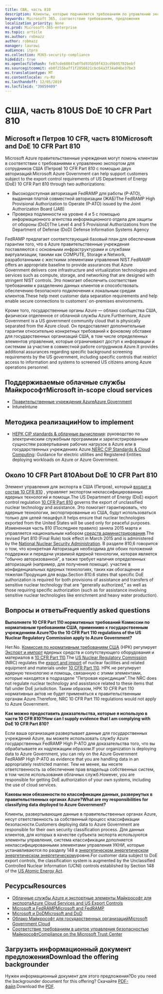 ```yaml
---
title: США, часть 810
description: Клиенты, которые подчиняются требованиям по управлению экспортом для США, часть 810 могут использовать правительственные учреждения Azure.
keywords: Microsoft 365, соответствие требованиям, предложения
localization_priority: None
ms.prod: Microsoft-365-enterprise
ms.topic: article
ms.author: robmazz
author: robmazz
manager: laurawi
audience: itpro
ms.collection: M365-security-compliance
hideEdit: true
ms.openlocfilehash: fe87cde60847a0f5d935b50f433cd9b95702bebf
ms.sourcegitcommit: eb0f255baff1f2856621cbc64a3f34a04be37be3
ms.translationtype: MT
ms.contentlocale: ru-RU
ms.lasthandoff: 12/05/2019
ms.locfileid: "39859409"
---
```

# <a name="us-doe-10-cfr-part-810"></a><span data-ttu-id="f1b8e-104">США, часть 810</span><span class="sxs-lookup"><span data-stu-id="f1b8e-104">US DoE 10 CFR Part 810</span></span>

## <a name="microsoft-and-doe-10-cfr-part-810"></a><span data-ttu-id="f1b8e-105">Microsoft и Петров 10 CFR, часть 810</span><span class="sxs-lookup"><span data-stu-id="f1b8e-105">Microsoft and DoE 10 CFR Part 810</span></span>

<span data-ttu-id="f1b8e-106">Microsoft Azure правительственные учреждения могут помочь клиентам в соответствии с требованиями к управлению экспортом для сотрудников США (Петров) 10 CFR Part 810 с помощью двух авторизаций:</span><span class="sxs-lookup"><span data-stu-id="f1b8e-106">Microsoft Azure Government can help support customers subject to the export control requirements of US Department of Energy (DoE) 10 CFR Part 810 through two authorizations:</span></span>

- <span data-ttu-id="f1b8e-107">Высокодоступная авторизация FedRAMP для работы (P-ATO), выданная платой совместной авторизации (ЖАБ)</span><span class="sxs-lookup"><span data-stu-id="f1b8e-107">The FedRAMP High Provisional Authorization to Operate (P-ATO) issued by the Joint Authorization Board (JAB)</span></span>
- <span data-ttu-id="f1b8e-108">Проверка подлинности на уровне 4 и 5 с помощью информационного агентства информационного отдела для защиты от обороны (DoD)</span><span class="sxs-lookup"><span data-stu-id="f1b8e-108">The Level 4 and 5 Provisional Authorizations from the Department of Defense (DoD) Defense Information Systems Agency</span></span>

<span data-ttu-id="f1b8e-109">FedRAMP предлагает соответствующий базовый план для обеспечения гарантии того, что в Azure правительственные учреждения поставляются с основными инфраструктурами и службами виртуализации, такими как COMPUTE, Storage и Network, разработанными с жесткими элементами управления NIST.</span><span class="sxs-lookup"><span data-stu-id="f1b8e-109">FedRAMP offers an appropriate baseline to provide assurances that Azure Government delivers core infrastructure and virtualization technologies and services such as compute, storage, and networking that are designed with stringent NIST controls.</span></span> <span data-ttu-id="f1b8e-110">Это помогает обеспечить соответствие требованиям к разделению данных клиентов и способствовать обеспечению безопасного подключения к локальным средам клиентов.</span><span class="sxs-lookup"><span data-stu-id="f1b8e-110">These help meet customer data separation requirements and help enable secure connections to customers’ on-premises environments.</span></span>

<span data-ttu-id="f1b8e-111">Кроме того, государственные органы Azure — облако сообщества США, физически отделенное от облачной службы Azure.</span><span class="sxs-lookup"><span data-stu-id="f1b8e-111">Furthermore, Azure Government is a US government community cloud that is physically separated from the Azure cloud.</span></span> <span data-ttu-id="f1b8e-112">Он предоставляет дополнительные гарантии относительно конкретных требований к фоновому обставке для государственных организаций США, в том числе определенных элементов управления, которые ограничивают доступ к информации и системам за участие в совместной работе сотрудников Azure.</span><span class="sxs-lookup"><span data-stu-id="f1b8e-112">It provides additional assurances regarding specific background screening requirements by the US government, including specific controls that restrict access to information and systems to screened US citizens among Azure operations personnel.</span></span>

## <a name="microsoft-in-scope-cloud-services"></a><span data-ttu-id="f1b8e-113">Поддерживаемые облачные службы Майкрософт</span><span class="sxs-lookup"><span data-stu-id="f1b8e-113">Microsoft in-scope cloud services</span></span>

- [<span data-ttu-id="f1b8e-114">Правительственные учреждения Azure</span><span class="sxs-lookup"><span data-stu-id="f1b8e-114">Azure Government</span></span>](https://aka.ms/AzureCompliance)
- <span data-ttu-id="f1b8e-115">Intune</span><span class="sxs-lookup"><span data-stu-id="f1b8e-115">Intune</span></span>

## <a name="how-to-implement"></a><span data-ttu-id="f1b8e-116">Методика реализации</span><span class="sxs-lookup"><span data-stu-id="f1b8e-116">How to implement</span></span>

- <span data-ttu-id="f1b8e-117">[НЕРК CIP standards & облачные вычисления](https://aka.ms/AzureNERC): руководство по электрическим служебным программам и зарегистрированным сущностям развертывание рабочих нагрузок в Azure или в государственных учреждениях Azure.</span><span class="sxs-lookup"><span data-stu-id="f1b8e-117">[NERC CIP Standards & Cloud Computing](https://aka.ms/AzureNERC): Guidance for electric utilities and Registered Entities deploying workloads on Azure or Azure Government.</span></span>

## <a name="about-doe-10-cfr-part-810"></a><span data-ttu-id="f1b8e-118">Около 10 CFR Part 810</span><span class="sxs-lookup"><span data-stu-id="f1b8e-118">About DoE 10 CFR Part 810</span></span>

<span data-ttu-id="f1b8e-119">Элемент управления для экспорта в США (Петров), который [входит в состав 10 CFR 810](https://www.govinfo.gov/content/pkg/FR-2015-02-23/pdf/2015-03479.pdf) , управляет экспортом неклассифицированных ядерных технологий и помощи.</span><span class="sxs-lookup"><span data-stu-id="f1b8e-119">The US Department of Energy (DoE) export control regulation [10 CFR Part 810](https://www.govinfo.gov/content/pkg/FR-2015-02-23/pdf/2015-03479.pdf) governs the export of unclassified nuclear technology and assistance.</span></span> <span data-ttu-id="f1b8e-120">Это помогает гарантировать, что ядерные технологии, экспортированные из США, будут использоваться только для целей пеацефул.</span><span class="sxs-lookup"><span data-stu-id="f1b8e-120">It helps ensure that nuclear technologies exported from the United States will be used only for peaceful purposes.</span></span> <span data-ttu-id="f1b8e-121">Измененная часть 810 (Последнее правило) заняла 2015 марта и управляется национальным набором [средств администрирования](https://www.energy.gov/nnsa/national-nuclear-security-administration).</span><span class="sxs-lookup"><span data-stu-id="f1b8e-121">The revised Part 810 (Final Rule) took effect in March 2015 and is administered by the [National Nuclear Security Administration](https://www.energy.gov/nnsa/national-nuclear-security-administration).</span></span> <span data-ttu-id="f1b8e-122">В разделе 810,6 говорится о том, что конкретная Авторизация необходима для обоих положений поддержки и передачи уязвимой ядерной технологии, которая является "обычно авторизованной", а также требует наличия определенных авторизаций (например, для получения помощи). участие в конфиденциальных ядерных технологиях, таких как обогащение и тяжелая Продукция для воды.</span><span class="sxs-lookup"><span data-stu-id="f1b8e-122">Section 810.6 states that specific DoE authorization is required for both provisions of assistance and transfers of sensitive nuclear technology that are “generally authorized,” as well as those requiring specific authorization (such as for assistance involving sensitive nuclear technologies like enrichment and heavy water production).</span></span>

## <a name="frequently-asked-questions"></a><span data-ttu-id="f1b8e-123">Вопросы и ответы</span><span class="sxs-lookup"><span data-stu-id="f1b8e-123">Frequently asked questions</span></span>

<span data-ttu-id="f1b8e-124">**Выполняете 10 CFR Part 110 нормативных требований Комиссии по нормативным требованиям США, применимо к государственным учреждениям Azure?**</span><span class="sxs-lookup"><span data-stu-id="f1b8e-124">**Do the 10 CFR Part 110 regulations of the US Nuclear Regulatory Commission apply to Azure Government?**</span></span>

<span data-ttu-id="f1b8e-125">Нет.</span><span class="sxs-lookup"><span data-stu-id="f1b8e-125">No.</span></span> <span data-ttu-id="f1b8e-126">[Комиссия по нормативным требованиям США](https://www.nrc.gov/) (НРК) регулирует [Экспорт и импорт](https://www.nrc.gov/about-nrc/ip/export-import.html) ядерных средств и сопутствующего оборудования и материалов в [10 CFR Part 110](https://www.nrc.gov/reading-rm/doc-collections/cfr/part110/).</span><span class="sxs-lookup"><span data-stu-id="f1b8e-126">The [US Nuclear Regulatory Commission](https://www.nrc.gov/) (NRC) regulates the [export and import](https://www.nrc.gov/about-nrc/ip/export-import.html) of nuclear facilities and related equipment and materials under [10 CFR Part 110](https://www.nrc.gov/reading-rm/doc-collections/cfr/part110/).</span></span> <span data-ttu-id="f1b8e-127">НРК не регулирует ядерную технологию и помощь, связанную с этими элементами, которые находятся в подразделе "Петровая юрисдикция".</span><span class="sxs-lookup"><span data-stu-id="f1b8e-127">The NRC does not regulate nuclear technology and assistance related to these items that fall under DoE jurisdiction.</span></span> <span data-ttu-id="f1b8e-128">Таким образом, НРК 10 CFR Part 110 нормативных актов не будет применяться к правительственным органам Azure.</span><span class="sxs-lookup"><span data-stu-id="f1b8e-128">Therefore, NRC 10 CFR Part 110 regulations would not apply to Azure Government.</span></span>

<span data-ttu-id="f1b8e-129">**Как можно предоставить доказательства, которые я использую в части 10 CFR 810?**</span><span class="sxs-lookup"><span data-stu-id="f1b8e-129">**How can I supply evidence that I am complying with DoE 10 CFR Part 810?**</span></span>

<span data-ttu-id="f1b8e-130">Если ваша организация развертывает данные для государственных учреждений Azure, вы можете использовать службу Azure государственных FedRAMP High P-ATO для доказательства того, что вы обрабатываете их надлежащим образом.</span><span class="sxs-lookup"><span data-stu-id="f1b8e-130">If your organization is deploying data to Azure Government, you can rely on the Azure Government FedRAMP High P-ATO as evidence that you are handling data in an appropriately restricted manner.</span></span> <span data-ttu-id="f1b8e-131">Тем не менее, вы несете ответственность за обеспечение прав владельца собственных систем, в том числе использования облачных служб.</span><span class="sxs-lookup"><span data-stu-id="f1b8e-131">However, you are responsible for getting DoE authorization of your own systems, including the use of cloud services.</span></span>

<span data-ttu-id="f1b8e-132">**Каковы мои обязанности по классификации данных, развернутых в правительственных органах Azure?**</span><span class="sxs-lookup"><span data-stu-id="f1b8e-132">**What are my responsibilities for classifying data deployed to Azure Government?**</span></span>

<span data-ttu-id="f1b8e-133">Клиенты, развертывающие данные в правительственных органах Azure, несут ответственность за собственный процесс классификации безопасности.</span><span class="sxs-lookup"><span data-stu-id="f1b8e-133">Customers deploying data to Azure Government are responsible for their own security classification process.</span></span> <span data-ttu-id="f1b8e-134">Для данных клиентов, для которых в качестве субъекта экспорта используются элементы управления, система классификации дополняется неклассифицированными элементами управления УКНИ, которые устанавливаются по разделу 148 в [энергетическом энергетическом энергетическом энергетическом](https://www.epa.gov/laws-regulations/summary-atomic-energy-act)уровне.</span><span class="sxs-lookup"><span data-stu-id="f1b8e-134">For customer data subject to DoE export controls, the classification system is augmented by the Unclassified Controlled Nuclear Information (UCNI) controls established by Section 148 of the [US Atomic Energy Act](https://www.epa.gov/laws-regulations/summary-atomic-energy-act).</span></span>

## <a name="resources"></a><span data-ttu-id="f1b8e-135">Ресурсы</span><span class="sxs-lookup"><span data-stu-id="f1b8e-135">Resources</span></span>

- [<span data-ttu-id="f1b8e-136">Облачные службы Azure и экспортные элементы Майкрософт для экспорта</span><span class="sxs-lookup"><span data-stu-id="f1b8e-136">Azure Cloud Services and US Export Controls</span></span>](https://servicetrust.microsoft.com/ViewPage/TrustDocuments?command=Download&downloadType=Document&downloadId=c24c11f2-2cd4-444a-9160-19762855ad3a&docTab=6d000410-c9e9-11e7-9a91-892aae8839ad_FAQ_and_White_Papers)
- [<span data-ttu-id="f1b8e-137">Microsoft и FedRAMP</span><span class="sxs-lookup"><span data-stu-id="f1b8e-137">Microsoft and FedRAMP</span></span>](offering-fedramp.md)
- [<span data-ttu-id="f1b8e-138">Microsoft и DoD</span><span class="sxs-lookup"><span data-stu-id="f1b8e-138">Microsoft and DoD</span></span>](offering-dod-disa-l2-l4-l5.md)
- [<span data-ttu-id="f1b8e-139">Облако Майкрософт для государственных организаций</span><span class="sxs-lookup"><span data-stu-id="f1b8e-139">Microsoft Government Cloud</span></span>](https://www.microsoft.com/enterprise/government)
- [<span data-ttu-id="f1b8e-140">Соответствие требованиям в центре управления безопасностью Майкрософт</span><span class="sxs-lookup"><span data-stu-id="f1b8e-140">Compliance on the Microsoft Trust Center</span></span>](https://www.microsoft.com/trust-center/compliance/compliance-overview)

## <a name="download-the-offering-backgrounder"></a><span data-ttu-id="f1b8e-141">Загрузить информационный документ предложения</span><span class="sxs-lookup"><span data-stu-id="f1b8e-141">Download the offering backgrounder</span></span>

<span data-ttu-id="f1b8e-142">Нужен информационный документ для этого предложения?</span><span class="sxs-lookup"><span data-stu-id="f1b8e-142">Do you need the backgrounder document for this offering?</span></span> <span data-ttu-id="f1b8e-143">Скачайте [PDF-файл](https://download.microsoft.com/download/A/E/3/AE309D0E-F8D5-42C9-9B36-86FF51464AFC/DOE_10CFR_Part810-Compliance.pdf).</span><span class="sxs-lookup"><span data-stu-id="f1b8e-143">Download the [PDF](https://download.microsoft.com/download/A/E/3/AE309D0E-F8D5-42C9-9B36-86FF51464AFC/DOE_10CFR_Part810-Compliance.pdf).</span></span>

